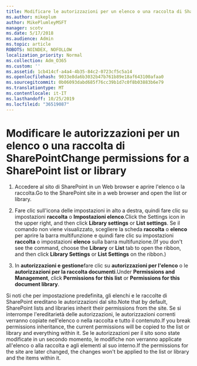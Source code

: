 ```yaml
---
title: Modificare le autorizzazioni per un elenco o una raccolta di SharePoint
ms.author: mikeplum
author: MikePlumleyMSFT
manager: scotv
ms.date: 5/17/2018
ms.audience: Admin
ms.topic: article
ROBOTS: NOINDEX, NOFOLLOW
localization_priority: Normal
ms.collection: Adm_O365
ms.custom: ''
ms.assetid: 1cb414cf-a4a4-4b35-84c2-0723cf5c5a14
ms.openlocfilehash: 9033e8da6b3032b47b761b89e18af643100afaa0
ms.sourcegitcommit: 0b06093dabd685f76cc39b1d7c0f8b03883b6e79
ms.translationtype: MT
ms.contentlocale: it-IT
ms.lasthandoff: 10/25/2019
ms.locfileid: "36519087"
---
```

# <a name="change-permissions-for-a-sharepoint-list-or-library"></a><span data-ttu-id="afca7-102">Modificare le autorizzazioni per un elenco o una raccolta di SharePoint</span><span class="sxs-lookup"><span data-stu-id="afca7-102">Change permissions for a SharePoint list or library</span></span>

1. <span data-ttu-id="afca7-103">Accedere al sito di SharePoint in un Web browser e aprire l'elenco o la raccolta.</span><span class="sxs-lookup"><span data-stu-id="afca7-103">Go to the SharePoint site in a web browser and open the list or library.</span></span>
    
2. <span data-ttu-id="afca7-104">Fare clic sull'icona delle impostazioni in alto a destra, quindi fare clic su impostazioni **raccolta** o **Impostazioni elenco**.</span><span class="sxs-lookup"><span data-stu-id="afca7-104">Click the Settings icon in the upper right, and then click **Library settings** or **List settings**.</span></span> <span data-ttu-id="afca7-105">Se il comando non viene visualizzato, scegliere la scheda **raccolta** o **elenco** per aprire la barra multifunzione e quindi fare clic su impostazioni **raccolta** o impostazioni **elenco** sulla barra multifunzione.</span><span class="sxs-lookup"><span data-stu-id="afca7-105">(If you don't see the command, choose the **Library** or **List** tab to open the ribbon, and then click **Library Settings** or **List Settings** on the ribbon.)</span></span> 
    
3. <span data-ttu-id="afca7-106">In **autorizzazioni e gestione**fare clic su **autorizzazioni per l'elenco** o le **autorizzazioni per la raccolta documenti**.</span><span class="sxs-lookup"><span data-stu-id="afca7-106">Under **Permissions and Management**, click **Permissions for this list** or **Permissions for this document library**.</span></span>
    
<span data-ttu-id="afca7-107">Si noti che per impostazione predefinita, gli elenchi e le raccolte di SharePoint ereditano le autorizzazioni dal sito.</span><span class="sxs-lookup"><span data-stu-id="afca7-107">Note that by default, SharePoint lists and libraries inherit their permissions from the site.</span></span> <span data-ttu-id="afca7-108">Se si interrompe l'ereditarietà delle autorizzazioni, le autorizzazioni correnti verranno copiate nell'elenco o nella raccolta e tutto il contenuto.</span><span class="sxs-lookup"><span data-stu-id="afca7-108">If you break permissions inheritance, the current permissions will be copied to the list or library and everything within it.</span></span> <span data-ttu-id="afca7-109">Se le autorizzazioni per il sito sono state modificate in un secondo momento, le modifiche non verranno applicate all'elenco o alla raccolta e agli elementi al suo interno.</span><span class="sxs-lookup"><span data-stu-id="afca7-109">If the permissions for the site are later changed, the changes won't be applied to the list or library and the items within it.</span></span>
  

